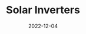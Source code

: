 ---
title: Solar Inverters
date: 2022-12-04
url: solar-panels
service_image: /images/SolarInverters.jpg
service_title: Solar Inverters
draft: false
type: services
---